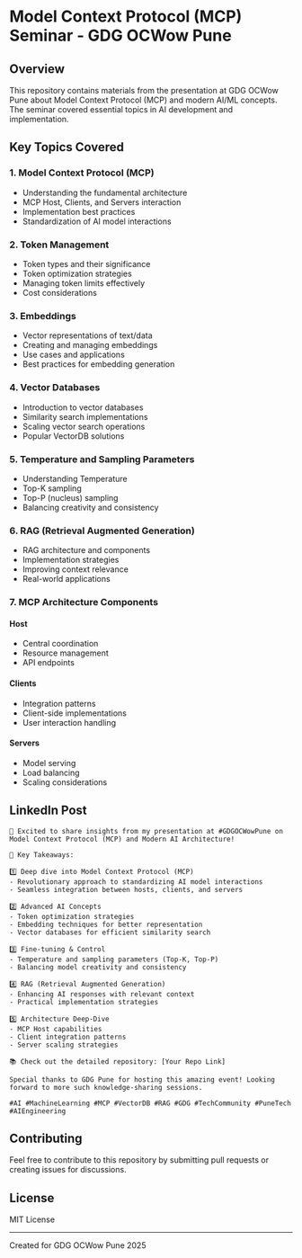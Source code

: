 # Model Context Protocol (MCP) Seminar - GDG OCWow Pune

## Overview
This repository contains materials from the presentation at GDG OCWow Pune about Model Context Protocol (MCP) and modern AI/ML concepts. The seminar covered essential topics in AI development and implementation.

## Key Topics Covered

### 1. Model Context Protocol (MCP)
- Understanding the fundamental architecture
- MCP Host, Clients, and Servers interaction
- Implementation best practices
- Standardization of AI model interactions

### 2. Token Management
- Token types and their significance
- Token optimization strategies
- Managing token limits effectively
- Cost considerations

### 3. Embeddings
- Vector representations of text/data
- Creating and managing embeddings
- Use cases and applications
- Best practices for embedding generation

### 4. Vector Databases
- Introduction to vector databases
- Similarity search implementations
- Scaling vector search operations
- Popular VectorDB solutions

### 5. Temperature and Sampling Parameters
- Understanding Temperature
- Top-K sampling
- Top-P (nucleus) sampling
- Balancing creativity and consistency

### 6. RAG (Retrieval Augmented Generation)
- RAG architecture and components
- Implementation strategies
- Improving context relevance
- Real-world applications

### 7. MCP Architecture Components
#### Host
- Central coordination
- Resource management
- API endpoints

#### Clients
- Integration patterns
- Client-side implementations
- User interaction handling

#### Servers
- Model serving
- Load balancing
- Scaling considerations

## LinkedIn Post

```
🎯 Excited to share insights from my presentation at #GDGOCWowPune on Model Context Protocol (MCP) and Modern AI Architecture!

🔑 Key Takeaways:

1️⃣ Deep dive into Model Context Protocol (MCP)
- Revolutionary approach to standardizing AI model interactions
- Seamless integration between hosts, clients, and servers

2️⃣ Advanced AI Concepts
- Token optimization strategies
- Embedding techniques for better representation
- Vector databases for efficient similarity search

3️⃣ Fine-tuning & Control
- Temperature and sampling parameters (Top-K, Top-P)
- Balancing model creativity and consistency

4️⃣ RAG (Retrieval Augmented Generation)
- Enhancing AI responses with relevant context
- Practical implementation strategies

5️⃣ Architecture Deep-Dive
- MCP Host capabilities
- Client integration patterns
- Server scaling strategies

📚 Check out the detailed repository: [Your Repo Link]

Special thanks to GDG Pune for hosting this amazing event! Looking forward to more such knowledge-sharing sessions.

#AI #MachineLearning #MCP #VectorDB #RAG #GDG #TechCommunity #PuneTech #AIEngineering
```

## Contributing
Feel free to contribute to this repository by submitting pull requests or creating issues for discussions.

## License
MIT License

---
Created for GDG OCWow Pune 2025